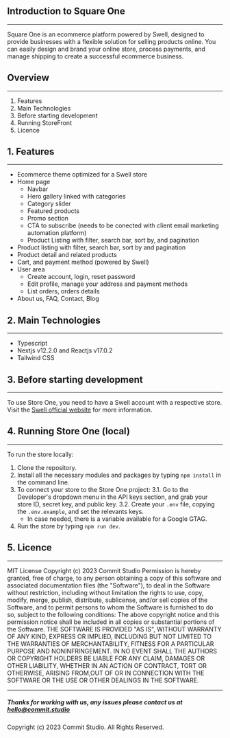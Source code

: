 ## Introduction to Square One
---

Square One is an ecommerce platform powered by Swell, designed to provide businesses with a flexible solution for selling products online. You can easily design and brand your online store, process payments, and manage shipping to create a successful ecommerce business.

## Overview
---
1. Features
2. Main Technologies
3. Before starting development
4. Running StoreFront
5. Licence

## 1. Features
---
- Ecommerce theme optimized for a Swell store
- Home page
  - Navbar
  - Hero gallery linked with categories
  - Category slider
  - Featured products
  - Promo section
  - CTA to subscribe (needs to be conected with client email marketing automation platform)
  - Product Listing with filter, search bar, sort by, and pagination
- Product listing with filter, search bar, sort by and pagination
- Product detail and related products
- Cart, and payment method (powered by Swell)
- User area
  - Create account, login, reset password
  - Edit profile, manage your address and payment methods
  - List orders, orders details
- About us, FAQ, Contact, Blog


## 2. Main Technologies
---
- Typescript 
- Nextjs v12.2.0 and Reactjs v17.0.2
- Tailwind CSS

## 3. Before starting development
---
To use Store One, you need to have a Swell account with a respective store. Visit the [Swell official website](https://www.swell.is/) for more information.

## 4. Running Store One (local)
---
To run the store locally:
1. Clone the repository.
2. Install all the necessary modules and packages by typing `npm install` in the command line.
3. To connect your store to the Store One project:
   3.1. Go to the Developer's dropdown menu in the API keys section, and grab your store ID, secret key, and public key.
   3.2. Create your `.env` file, copying the `.env.example`, and set the relevants keys.
   * In case needed, there is a variable available for a Google GTAG.
4. Run the store by typing `npm run dev`.

## 5. Licence
---
MIT License
Copyright (c) 2023 Commit Studio
Permission is hereby granted, free of charge, to any person obtaining a copy of this software and associated documentation files (the "Software"), to deal in the Software without restriction, including without limitation the rights to use, copy, modify, merge, publish, distribute, sublicense, and/or sell copies of the Software, and to permit persons to whom the Software is furnished to do so, subject to the following conditions:
The above copyright notice and this permission notice shall be included in all copies or substantial portions of the Software.
THE SOFTWARE IS PROVIDED "AS IS", WITHOUT WARRANTY OF ANY KIND, EXPRESS OR IMPLIED, INCLUDING BUT NOT LIMITED TO THE WARRANTIES OF MERCHANTABILITY, FITNESS FOR A PARTICULAR PURPOSE AND NONINFRINGEMENT. IN NO EVENT SHALL THE AUTHORS OR COPYRIGHT HOLDERS BE LIABLE FOR ANY CLAIM, DAMAGES OR OTHER LIABILITY, WHETHER IN AN ACTION OF CONTRACT, TORT OR OTHERWISE, ARISING FROM,OUT OF OR IN CONNECTION WITH THE SOFTWARE OR THE USE OR OTHER DEALINGS IN THE SOFTWARE.
- - -
##### Thanks for working with us, any issues please contact us at [hello@commit.studio](mailto:hello@commit.studio)
Copyright (c) 2023 Commit Studio. All Rights Reserved.
